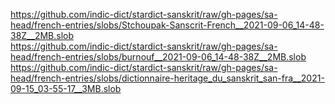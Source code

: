 https://github.com/indic-dict/stardict-sanskrit/raw/gh-pages/sa-head/french-entries/slobs/Stchoupak-Sanscrit-French__2021-09-06_14-48-38Z__2MB.slob  
https://github.com/indic-dict/stardict-sanskrit/raw/gh-pages/sa-head/french-entries/slobs/burnouf__2021-09-06_14-48-38Z__2MB.slob  
https://github.com/indic-dict/stardict-sanskrit/raw/gh-pages/sa-head/french-entries/slobs/dictionnaire-heritage_du_sanskrit_san-fra__2021-09-15_03-55-17__3MB.slob  
